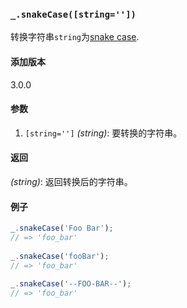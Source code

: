 ### `_.snakeCase([string=''])`[​](#_snakecasestring "_snakecasestring的直接链接")

转换字符串`string`为[snake case](https://en.wikipedia.org/wiki/Snake_case).

#### 添加版本

3.0.0

#### 参数

1.  `[string='']` _(string)_: 要转换的字符串。

#### 返回

_(string)_: 返回转换后的字符串。

#### 例子

```js
_.snakeCase('Foo Bar');
// => 'foo_bar'
 
_.snakeCase('fooBar');
// => 'foo_bar'
 
_.snakeCase('--FOO-BAR--');
// => 'foo_bar'

```